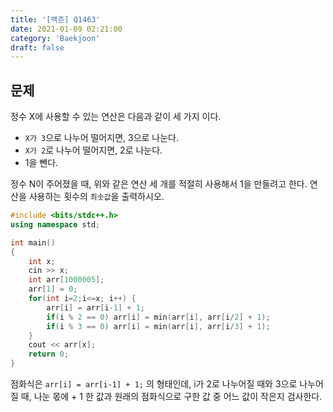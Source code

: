 ```yaml
---
title: '[백준] Q1463'
date: 2021-01-09 02:21:00
category: 'Baekjoon'
draft: false
---  
```

## 문제
정수 X에 사용할 수 있는 연산은 다음과 같이 세 가지 이다.

- `X가 3`으로 나누어 떨어지면, 3으로 나눈다.
- `X가 2`로 나누어 떨어지면, 2로 나눈다.
- 1을 뺀다.

정수 N이 주어졌을 때, 위와 같은 연산 세 개를 적절히 사용해서 1을 만들려고 한다. 연산을 사용하는 횟수의 `최솟값`을 출력하시오.

```cpp
#include <bits/stdc++.h>
using namespace std;

int main()
{
    int x;
    cin >> x;
    int arr[1000005];
    arr[1] = 0;
    for(int i=2;i<=x; i++) {
        arr[i] = arr[i-1] + 1;
        if(i % 2 == 0) arr[i] = min(arr[i], arr[i/2] + 1);
        if(i % 3 == 0) arr[i] = min(arr[i], arr[i/3] + 1);
    }
    cout << arr[x];
    return 0;
}
```

점화식은 `arr[i] = arr[i-1] + 1;` 의 형태인데, i가 2로 나누어질 때와 3으로 나누어질 때, 나눈 몫에 + 1 한 값과 원래의 점화식으로 구한 값 중 어느 값이 작은지 검사한다.